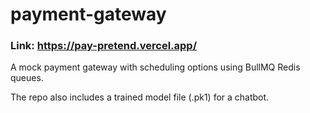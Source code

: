 # payment-gateway

### Link: https://pay-pretend.vercel.app/

A mock payment gateway with scheduling options using BullMQ Redis queues.

The repo also includes a trained model file (.pk1) for a chatbot.
